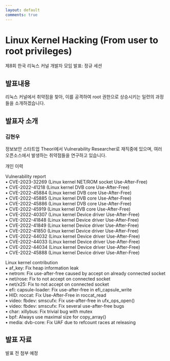 ```yaml
---
layout: default
comments: true
---
```


# Linux Kernel Hacking (From user to root privileges)
제8회 한국 리눅스 커널 개발자 모임 발표: 정규 세션

## 발표내용
리눅스 커널에서 취약점을 찾아, 이를 공격하여 root 권한으로 상승시키는 일련의 과정들을 소개하겠습니다.

## 발표자 소개

### 김현우
정보보안 스타트업 Theori에서 Vulnerability Researcher로 재직중에 있으며, 여러 오픈소스에서 발생하는 취약점들을 연구하고 있습니다.

개인 이력

Vulnerability report   
• CVE-2023-32269 (Linux kernel NET/ROM socket Use-After-Free)   
• CVE-2022-41218 (Linux kernel DVB core Use-After-Free)   
• CVE-2022-45884 (Linux kernel DVB core Use-After-Free)   
• CVE-2022-45885 (Linux kernel DVB core Use-After-Free)   
• CVE-2022-45886 (Linux kernel DVB core Use-After-Free)   
• CVE-2022-45919 (Linux kernel DVB core Use-After-Free)   
• CVE-2022-40307 (Linux kernel Device driver Use-After-Free)   
• CVE-2022-41848 (Linux kernel Device driver Use-After-Free)   
• CVE-2022-41849 (Linux kernel Device driver Use-After-Free)   
• CVE-2022-41850 (Linux kernel Device driver Use-After-Free)   
• CVE-2022-44032 (Linux kernel Device driver Use-After-Free)   
• CVE-2022-44033 (Linux kernel Device driver Use-After-Free)   
• CVE-2022-44034 (Linux kernel Device driver Use-After-Free)   
• CVE-2022-45888 (Linux kernel Device driver Use-After-Free)   

Linux kernel contribution   
• af_key: Fix heap information leak   
• netrom: Fix use-after-free caused by accept on already connected socket   
• net/rose: Fix to not accept on connected socket   
• net/x25: Fix to not accept on connected socket   
• efi: capsule-loader: Fix use-after-free in efi_capsule_write   
• HID: roccat: Fix Use-After-Free in roccat_read   
• video: fbdev: smscufx: Fix use-after-free in ufx_ops_open()   
• video: fbdev: smscufx: Fix several use-after-free bugs   
• char: xillybus: Fix trivial bug with mutex   
• bpf: Always use maximal size for copy_array()   
• media: dvb-core: Fix UAF due to refcount races at releasing   


## 발표 자료
발표 전 첨부 예정
